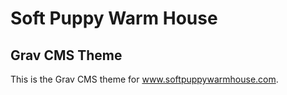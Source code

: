 
# Soft Puppy Warm House
## Grav CMS Theme

This is the Grav CMS theme for www.softpuppywarmhouse.com.
